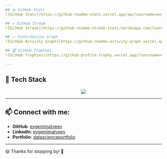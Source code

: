 ```yaml
---
## 📊 GitHub Stats  
![GitHub Stats](https://github-readme-stats.vercel.app/api?username=evgeniimatveev&show_icons=true&theme=gradient)

## 🔥 GitHub Streak  
![GitHub Streak](https://github-readme-streak-stats.herokuapp.com/?user=evgeniimatveev&theme=gruvbox)

## 📈 Contribution Graph  
![GitHub Activity Graph](https://github-readme-activity-graph.vercel.app/graph?username=evgeniimatveev&theme=react-dark)

## 🏆 GitHub Trophies  
![GitHub Trophies](https://github-profile-trophy.vercel.app/?username=evgeniimatveev&theme=onedark&no-frame=true&margin-w=10)

---
```


## 🚀 Tech Stack  
<p align="center">
  <img src="https://skillicons.dev/icons?i=python,jupyter,postgresql,powerbi,tableau,vscode" />
</p>

---

## 📫 Connect with me:  
- **GitHub**: [evgeniimatveev](https://github.com/evgeniimatveev)  
- **LinkedIn**: [evgeniimatveev](https://www.linkedin.com/in/evgeniimatveev)  
- **Portfolio**: [datascienceportfolio](https://www.datascienceportfolio.io/evgeniimatveev)  

---

😃 Thanks for stopping by! 🚀
